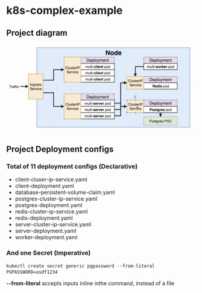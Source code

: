 # k8s-complex-example

## Project diagram
![Project Diagram](https://raw.githubusercontent.com/sushant-bose/k8s-complex-example/master/ProjectDiagram.png)


## Project Deployment configs

### Total of 11 deployment configs (Declarative) 

* client-cluser-ip-service.yaml
* client-deployment.yaml
* database-persistent-volume-claim.yaml
* postgres-cluster-ip-service.yaml
* postgres-deployment.yaml
* redis-cluster-ip-service.yaml
* redis-deployment.yaml
* server-cluster-ip-service.yaml
* server-deployment.yaml
* worker-deployment.yaml


### And one Secret (Imperative)
```
kubectl create secret generic pgpassword --from-literal PGPASSWORD=asdf1234 
```
**--from-literal** accepts inputs inline inthe command, instead of a file

